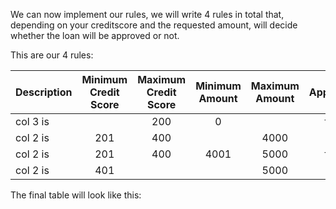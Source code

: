 We can now implement our rules, we will write 4 rules in total that, depending on your creditscore and the requested amount, will decide whether the loan will be approved or not.

This are our 4 rules:

| Description | Minimum Credit Score | Maximum Credit Score | Minimum Amount | Maximum Amount | Approved? |
| ----------- |:--------------------:|:--------------------:|:--------------:|:--------------:|:---------:|
| col 3 is    |                      |         200          |        0       |                |   false   |
| col 2 is    |         201          |         400          |                |      4000      |    true   |
| col 2 is    |         201          |         400          |      4001      |      5000      |    false  |
| col 2 is    |         401          |                      |                |      5000      |    true   |

The final table will look like this:
